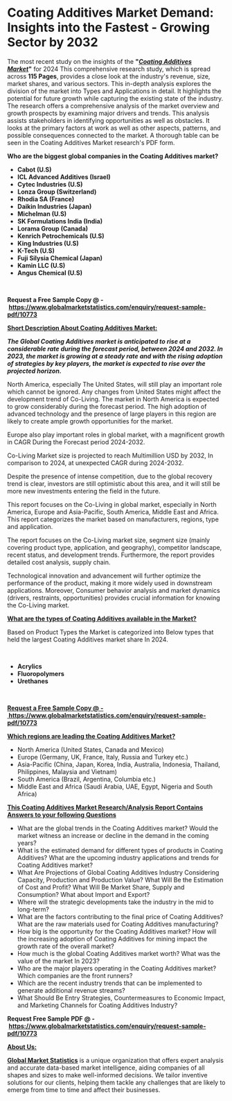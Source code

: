 <h1>Coating Additives Market Demand: Insights into the Fastest - Growing Sector by 2032</h1>
<p>The most recent study on the insights of the <strong>"</strong><a href="https://www.globalmarketstatistics.com/market-reports/coating-additives-market-10773"><strong><em>Coating Additives Market</em></strong></a><strong>"</strong>&nbsp;for 2024 This comprehensive research study, which is spread across <strong>115 Pages</strong>, provides a close look at the industry's revenue, size, market shares, and various sectors. This in-depth analysis explores the division of the market into Types and Applications in detail. It highlights the potential for future growth while capturing the existing state of the industry. The research offers a comprehensive analysis of the market overview and growth prospects by examining major drivers and trends. This analysis assists stakeholders in identifying opportunities as well as obstacles. It looks at the primary factors at work as well as other aspects, patterns, and possible consequences connected to the market. A thorough table can be seen in the Coating Additives Market research's PDF form.</p>
<p><strong>Who are the biggest global companies in the Coating Additives market?<br /></strong></p>
<ul>
<li><strong>Cabot (U.S)</strong></li>
<li><strong>ICL Advanced Additives (Israel)</strong></li>
<li><strong>Cytec Industries (U.S)</strong></li>
<li><strong>Lonza Group (Switzerland)</strong></li>
<li><strong>Rhodia SA (France)</strong></li>
<li><strong>Daikin Industries (Japan)</strong></li>
<li><strong>Michelman (U.S)</strong></li>
<li><strong>SK Formulations India (India)</strong></li>
<li><strong>Lorama Group (Canada)</strong></li>
<li><strong>Kenrich Petrochemicals (U.S)</strong></li>
<li><strong>King Industries (U.S)</strong></li>
<li><strong>K-Tech (U.S)</strong></li>
<li><strong>Fuji Silysia Chemical (Japan)</strong></li>
<li><strong>Kamin LLC (U.S)</strong></li>
<li><strong>Angus Chemical (U.S)</strong></li>
</ul>
<p>&nbsp;</p>
<p><strong>Request a Free Sample Copy @ -&nbsp;</strong><a href="https://www.globalmarketstatistics.com/enquiry/request-sample-pdf/10773"><strong>https://www.globalmarketstatistics.com/enquiry/request-sample-pdf/10773</strong></a></p>
<p><strong><u>Short Description About Coating Additives Market:</u></strong></p>
<p><strong><em>The Global Coating Additives market is anticipated to rise at a considerable rate during the forecast period, between 2024 and 2032. In 2023, the market is growing at a steady rate and with the rising adoption of strategies by key players, the market is expected to rise over the projected horizon.</em></strong></p>
<p>North America, especially The United States, will still play an important role which cannot be ignored. Any changes from United States might affect the development trend of Co-Living. The market in North America is expected to grow considerably during the forecast period. The high adoption of advanced technology and the presence of large players in this region are likely to create ample growth opportunities for the market.</p>
<p>Europe also play important roles in global market, with a magnificent growth in CAGR During the Forecast period 2024-2032.</p>
<p>Co-Living Market size is projected to reach Multimillion USD by 2032, In comparison to 2024, at unexpected CAGR during 2024-2032.</p>
<p>Despite the presence of intense competition, due to the global recovery trend is clear, investors are still optimistic about this area, and it will still be more new investments entering the field in the future.</p>
<p>This report focuses on the Co-Living in global market, especially in North America, Europe and Asia-Pacific, South America, Middle East and Africa. This report categorizes the market based on manufacturers, regions, type and application.</p>
<p>The report focuses on the Co-Living market size, segment size (mainly covering product type, application, and geography), competitor landscape, recent status, and development trends. Furthermore, the report provides detailed cost analysis, supply chain.</p>
<p>Technological innovation and advancement will further optimize the performance of the product, making it more widely used in downstream applications. Moreover, Consumer behavior analysis and market dynamics (drivers, restraints, opportunities) provides crucial information for knowing the Co-Living market.</p>
<p><strong><u>What are the types of Coating Additives available in the Market?</u></strong></p>
<p>Based on Product Types the Market is categorized into Below types that held the largest Coating Additives market share In 2024.</p>
<p>&nbsp;</p>
<ul>
<li><strong>Acrylics</strong></li>
<li><strong>Fluoropolymers</strong></li>
<li><strong>Urethanes</strong></li>
</ul>
<p>&nbsp;</p>
<p><strong><u>Request a Free Sample Copy @ -&nbsp;</u></strong><a href="https://www.globalmarketstatistics.com/enquiry/request-sample-pdf/10773"><strong>https://www.globalmarketstatistics.com/enquiry/request-sample-pdf/10773</strong></a></p>
<p><strong><u>Which regions are leading the Coating Additives Market?</u></strong></p>
<ul>
<li>North America (United States, Canada and Mexico)</li>
<li>Europe (Germany, UK, France, Italy, Russia and Turkey etc.)</li>
<li>Asia-Pacific (China, Japan, Korea, India, Australia, Indonesia, Thailand, Philippines, Malaysia and Vietnam)</li>
<li>South America (Brazil, Argentina, Columbia etc.)</li>
<li>Middle East and Africa (Saudi Arabia, UAE, Egypt, Nigeria and South Africa)</li>
</ul>
<p><strong><u>This Coating Additives Market Research/Analysis Report Contains Answers to your following Questions</u></strong></p>
<ul>
<li>What are the global trends in the Coating Additives market? Would the market witness an increase or decline in the demand in the coming years?</li>
<li>What is the estimated demand for different types of products in Coating Additives? What are the upcoming industry applications and trends for Coating Additives market?</li>
<li>What Are Projections of Global Coating Additives Industry Considering Capacity, Production and Production Value? What Will Be the Estimation of Cost and Profit? What Will Be Market Share, Supply and Consumption? What about Import and Export?</li>
<li>Where will the strategic developments take the industry in the mid to long-term?</li>
<li>What are the factors contributing to the final price of Coating Additives? What are the raw materials used for Coating Additives manufacturing?</li>
<li>How big is the opportunity for the Coating Additives market? How will the increasing adoption of Coating Additives for mining impact the growth rate of the overall market?</li>
<li>How much is the global Coating Additives market worth? What was the value of the market In 2023?</li>
<li>Who are the major players operating in the Coating Additives market? Which companies are the front runners?</li>
<li>Which are the recent industry trends that can be implemented to generate additional revenue streams?</li>
<li>What Should Be Entry Strategies, Countermeasures to Economic Impact, and Marketing Channels for Coating Additives Industry?</li>
</ul>
<p><strong>Request Free Sample PDF @ -&nbsp;</strong><a href="https://www.globalmarketstatistics.com/enquiry/request-sample-pdf/10773"><strong>https://www.globalmarketstatistics.com/enquiry/request-sample-pdf/10773</strong></a></p>
<p><strong><u>About Us:</u></strong></p>
<p><a href="https://www.globalmarketstatistics.com/enquiry/request-sample-pdf/10773"><strong>Global Market Statistics</strong></a>&nbsp;is a unique organization that offers expert analysis and accurate data-based market intelligence, aiding companies of all shapes and sizes to make well-informed decisions. We tailor inventive solutions for our clients, helping them tackle any challenges that are likely to emerge from time to time and affect their businesses.</p>